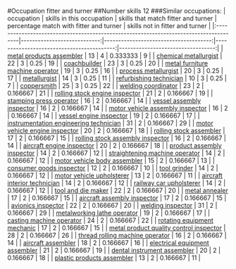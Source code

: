 #Occupation fitter and turner
##Number skills 12
###Similar occupations:
| occupation                                                                            |   skills in this occupation |   skills that match fitter and turner |   percentage match with fitter and turner |   skills not in fitter and turner |
|:--------------------------------------------------------------------------------------|----------------------------:|--------------------------------------:|------------------------------------------:|----------------------------------:|
| [metal products assembler](metal_products_assembler.md)                               |                          13 |                                     4 |                                  0.333333 |                                 9 |
| [chemical metallurgist](chemical_metallurgist.md)                                     |                          22 |                                     3 |                                  0.25     |                                19 |
| [coachbuilder](coachbuilder.md)                                                       |                          23 |                                     3 |                                  0.25     |                                20 |
| [metal furniture machine operator](metal_furniture_machine_operator.md)               |                          19 |                                     3 |                                  0.25     |                                16 |
| [process metallurgist](process_metallurgist.md)                                       |                          20 |                                     3 |                                  0.25     |                                17 |
| [metallurgist](metallurgist.md)                                                       |                          14 |                                     3 |                                  0.25     |                                11 |
| [refurbishing technician](refurbishing_technician.md)                                 |                          10 |                                     3 |                                  0.25     |                                 7 |
| [coppersmith](coppersmith.md)                                                         |                          25 |                                     3 |                                  0.25     |                                22 |
| [welding coordinator](welding_coordinator.md)                                         |                          23 |                                     2 |                                  0.166667 |                                21 |
| [rolling stock engine inspector](rolling_stock_engine_inspector.md)                   |                          21 |                                     2 |                                  0.166667 |                                19 |
| [stamping press operator](stamping_press_operator.md)                                 |                          16 |                                     2 |                                  0.166667 |                                14 |
| [vessel assembly inspector](vessel_assembly_inspector.md)                             |                          16 |                                     2 |                                  0.166667 |                                14 |
| [motor vehicle assembly inspector](motor_vehicle_assembly_inspector.md)               |                          16 |                                     2 |                                  0.166667 |                                14 |
| [vessel engine inspector](vessel_engine_inspector.md)                                 |                          19 |                                     2 |                                  0.166667 |                                17 |
| [instrumentation engineering technician](instrumentation_engineering_technician.md)   |                          31 |                                     2 |                                  0.166667 |                                29 |
| [motor vehicle engine inspector](motor_vehicle_engine_inspector.md)                   |                          20 |                                     2 |                                  0.166667 |                                18 |
| [rolling stock assembler](rolling_stock_assembler.md)                                 |                          17 |                                     2 |                                  0.166667 |                                15 |
| [rolling stock assembly inspector](rolling_stock_assembly_inspector.md)               |                          16 |                                     2 |                                  0.166667 |                                14 |
| [aircraft engine inspector](aircraft_engine_inspector.md)                             |                          20 |                                     2 |                                  0.166667 |                                18 |
| [product assembly inspector](product_assembly_inspector.md)                           |                          14 |                                     2 |                                  0.166667 |                                12 |
| [straightening machine operator](straightening_machine_operator.md)                   |                          14 |                                     2 |                                  0.166667 |                                12 |
| [motor vehicle body assembler](motor_vehicle_body_assembler.md)                       |                          15 |                                     2 |                                  0.166667 |                                13 |
| [consumer goods inspector](consumer_goods_inspector.md)                               |                          12 |                                     2 |                                  0.166667 |                                10 |
| [tool grinder](tool_grinder.md)                                                       |                          14 |                                     2 |                                  0.166667 |                                12 |
| [motor vehicle upholsterer](motor_vehicle_upholsterer.md)                             |                          13 |                                     2 |                                  0.166667 |                                11 |
| [aircraft interior technician](aircraft_interior_technician.md)                       |                          14 |                                     2 |                                  0.166667 |                                12 |
| [railway car upholsterer](railway_car_upholsterer.md)                                 |                          14 |                                     2 |                                  0.166667 |                                12 |
| [tool and die maker](tool_and_die_maker.md)                                           |                          22 |                                     2 |                                  0.166667 |                                20 |
| [metal annealer](metal_annealer.md)                                                   |                          17 |                                     2 |                                  0.166667 |                                15 |
| [aircraft assembly inspector](aircraft_assembly_inspector.md)                         |                          17 |                                     2 |                                  0.166667 |                                15 |
| [avionics inspector](avionics_inspector.md)                                           |                          22 |                                     2 |                                  0.166667 |                                20 |
| [welding inspector](welding_inspector.md)                                             |                          31 |                                     2 |                                  0.166667 |                                29 |
| [metalworking lathe operator](metalworking_lathe_operator.md)                         |                          19 |                                     2 |                                  0.166667 |                                17 |
| [casting machine operator](casting_machine_operator.md)                               |                          24 |                                     2 |                                  0.166667 |                                22 |
| [rotating equipment mechanic](rotating_equipment_mechanic.md)                         |                          17 |                                     2 |                                  0.166667 |                                15 |
| [metal product quality control inspector](metal_product_quality_control_inspector.md) |                          28 |                                     2 |                                  0.166667 |                                26 |
| [thread rolling machine operator](thread_rolling_machine_operator.md)                 |                          16 |                                     2 |                                  0.166667 |                                14 |
| [aircraft assembler](aircraft_assembler.md)                                           |                          18 |                                     2 |                                  0.166667 |                                16 |
| [electrical equipment assembler](electrical_equipment_assembler.md)                   |                          21 |                                     2 |                                  0.166667 |                                19 |
| [dental instrument assembler](dental_instrument_assembler.md)                         |                          20 |                                     2 |                                  0.166667 |                                18 |
| [plastic products assembler](plastic_products_assembler.md)                           |                          13 |                                     2 |                                  0.166667 |                                11 |
